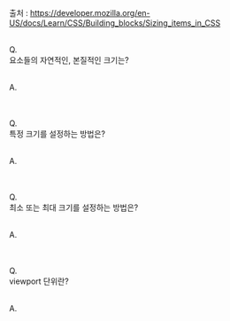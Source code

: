 출처 : https://developer.mozilla.org/en-US/docs/Learn/CSS/Building_blocks/Sizing_items_in_CSS<br/><br/>

Q.<br/>
요소들의 자연적인, 본질적인 크기는?
<br/><br/>

A.<br/>
<br/><br/>

Q.<br/>
특정 크기를 설정하는 방법은?
<br/><br/>

A.<br/>
<br/><br/>

Q.<br/>
최소 또는 최대 크기를 설정하는 방법은?
<br/><br/>

A.<br/>
<br/><br/>

Q.<br/>
viewport 단위란?
<br/><br/>

A.<br/>
<br/><br/>